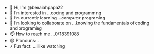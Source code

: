 - 👋 Hi, I’m @benaiahpapa22
- 👀 I’m interested in ...coding and programming
- 🌱 I’m currently learning ...computer programing
- 💞️ I’m looking to collaborate on ...knowing the fundamentals of coding and programing
- 📫 How to reach me ...0718391088
- 😄 Pronouns: ...
- ⚡ Fun fact: ...i like watching
  

<!---
benaiahpapa22/benaiahpapa22 is a ✨ special ✨ repository because its `README.md` (this file) appears on your GitHub profile.
You can click the Preview link to take a look at your changes.
--->
